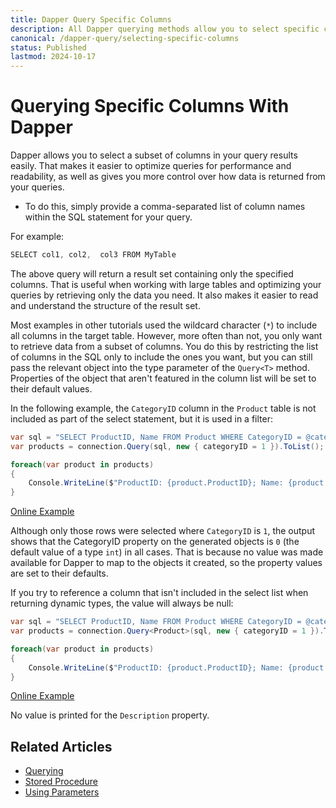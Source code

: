 ```yaml
---
title: Dapper Query Specific Columns
description: All Dapper querying methods allow you to select specific columns from your tables. Only matching properties will be mapped with the result.
canonical: /dapper-query/selecting-specific-columns
status: Published
lastmod: 2024-10-17
---
```


# Querying Specific Columns With Dapper

Dapper allows you to select a subset of columns in your query results easily. That makes it easier to optimize queries for performance and readability, as well as gives you more control over how data is returned from your queries. 

 - To do this, simply provide a comma-separated list of column names within the SQL statement for your query. 

For example:

```csharp
SELECT col1, col2,  col3 FROM MyTable 
```

The above query will return a result set containing only the specified columns. That is useful when working with large tables and optimizing your queries by retrieving only the data you need. It also makes it easier to read and understand the structure of the result set. 

Most examples in other tutorials used the wildcard character (`*`) to include all columns in the target table. However, more often than not, you only want to retrieve data from a subset of columns. You do this by restricting the list of columns in the SQL only to include the ones you want, but you can still pass the relevant object into the type parameter of the `Query<T>` method. Properties of the object that aren't featured in the column list will be set to their default values. 

In the following example, the `CategoryID` column in the `Product` table is not included as part of the select statement, but it is used in a filter:

```csharp
var sql = "SELECT ProductID, Name FROM Product WHERE CategoryID = @categoryID";
var products = connection.Query(sql, new { categoryID = 1 }).ToList();

foreach(var product in products)
{
	Console.WriteLine($"ProductID: {product.ProductID}; Name: {product.Name}; Description: {product.CategoryID}");
}	
```

[Online Example](https://dotnetfiddle.net/5Znqq2)

Although only those rows were selected where `CategoryID` is `1`, the output shows that the CategoryID property on the generated objects is `0` (the default value of a type `int`) in all cases. That is because no value was made available for Dapper to map to the objects it created, so the property values are set to their defaults.

If you try to reference a column that isn't included in the select list when returning dynamic types, the value will always be null:

```csharp
var sql = "SELECT ProductID, Name FROM Product WHERE CategoryID = @categoryID";
var products = connection.Query<Product>(sql, new { categoryID = 1 }).ToList();

foreach(var product in products)
{
	Console.WriteLine($"ProductID: {product.ProductID}; Name: {product.Name}; Description: {product.CategoryID}");
}	
```

[Online Example](https://dotnetfiddle.net/HfqoHc)

No value is printed for the `Description` property.

## Related Articles

- [Querying](/dapper-query)
- [Stored Procedure](/stored-procedures)
- [Using Parameters](/parameters)